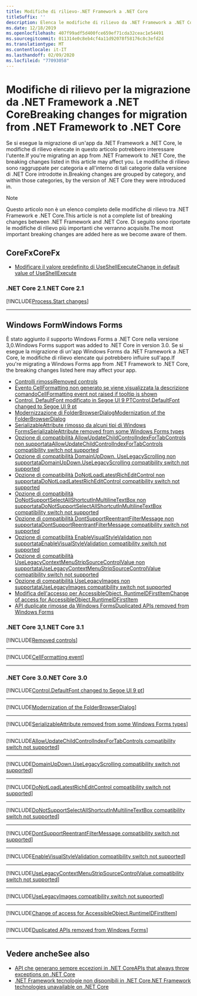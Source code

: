 ```yaml
---
title: Modifiche di rilievo-.NET Framework a .NET Core
titleSuffix: ''
description: Elenca le modifiche di rilievo da .NET Framework a .NET Core.
ms.date: 12/18/2019
ms.openlocfilehash: 407f99adf5d400fce659ef71cda32ceac1e54491
ms.sourcegitcommit: 011314e0c8eb4cf4a11d92078f58176c8c3efd2d
ms.translationtype: MT
ms.contentlocale: it-IT
ms.lasthandoff: 02/09/2020
ms.locfileid: "77093058"
---
```

# <a name="breaking-changes-for-migration-from-net-framework-to-net-core"></a><span data-ttu-id="aec33-103">Modifiche di rilievo per la migrazione da .NET Framework a .NET Core</span><span class="sxs-lookup"><span data-stu-id="aec33-103">Breaking changes for migration from .NET Framework to .NET Core</span></span>

<span data-ttu-id="aec33-104">Se si esegue la migrazione di un'app da .NET Framework a .NET Core, le modifiche di rilievo elencate in questo articolo potrebbero interessare l'utente.</span><span class="sxs-lookup"><span data-stu-id="aec33-104">If you're migrating an app from .NET Framework to .NET Core, the breaking changes listed in this article may affect you.</span></span> <span data-ttu-id="aec33-105">Le modifiche di rilievo sono raggruppate per categoria e all'interno di tali categorie dalla versione di .NET Core introdotte in.</span><span class="sxs-lookup"><span data-stu-id="aec33-105">Breaking changes are grouped by category, and within those categories, by the version of .NET Core they were introduced in.</span></span>

> [!NOTE]
> <span data-ttu-id="aec33-106">Questo articolo non è un elenco completo delle modifiche di rilievo tra .NET Framework e .NET Core.</span><span class="sxs-lookup"><span data-stu-id="aec33-106">This article is not a complete list of breaking changes between .NET Framework and .NET Core.</span></span> <span data-ttu-id="aec33-107">Di seguito sono riportate le modifiche di rilievo più importanti che verranno acquisite.</span><span class="sxs-lookup"><span data-stu-id="aec33-107">The most important breaking changes are added here as we become aware of them.</span></span>

## <a name="corefx"></a><span data-ttu-id="aec33-108">CoreFx</span><span class="sxs-lookup"><span data-stu-id="aec33-108">CoreFx</span></span>

- [<span data-ttu-id="aec33-109">Modificare il valore predefinito di UseShellExecute</span><span class="sxs-lookup"><span data-stu-id="aec33-109">Change in default value of UseShellExecute</span></span>](#change-in-default-value-of-useshellexecute)

### <a name="net-core-21"></a><span data-ttu-id="aec33-110">.NET Core 2.1</span><span class="sxs-lookup"><span data-stu-id="aec33-110">.NET Core 2.1</span></span>

[!INCLUDE[Process.Start changes](~/includes/core-changes/corefx/2.1/process-start-changes.md)]

***

## <a name="windows-forms"></a><span data-ttu-id="aec33-111">Windows Form</span><span class="sxs-lookup"><span data-stu-id="aec33-111">Windows Forms</span></span>

<span data-ttu-id="aec33-112">È stato aggiunto il supporto Windows Forms a .NET Core nella versione 3,0.</span><span class="sxs-lookup"><span data-stu-id="aec33-112">Windows Forms support was added to .NET Core in version 3.0.</span></span> <span data-ttu-id="aec33-113">Se si esegue la migrazione di un'app Windows Forms da .NET Framework a .NET Core, le modifiche di rilievo elencate qui potrebbero influire sull'app.</span><span class="sxs-lookup"><span data-stu-id="aec33-113">If you're migrating a Windows Forms app from .NET Framework to .NET Core, the breaking changes listed here may affect your app.</span></span>

- [<span data-ttu-id="aec33-114">Controlli rimossi</span><span class="sxs-lookup"><span data-stu-id="aec33-114">Removed controls</span></span>](#removed-controls)
- [<span data-ttu-id="aec33-115">Evento CellFormatting non generato se viene visualizzata la descrizione comando</span><span class="sxs-lookup"><span data-stu-id="aec33-115">CellFormatting event not raised if tooltip is shown</span></span>](#cellformatting-event-not-raised-if-tooltip-is-shown)
- [<span data-ttu-id="aec33-116">Control. DefaultFont modificato in Segoe UI 9 PT</span><span class="sxs-lookup"><span data-stu-id="aec33-116">Control.DefaultFont changed to Segoe UI 9 pt</span></span>](#default-control-font-changed-to-segoe-ui-9-pt)
- [<span data-ttu-id="aec33-117">Modernizzazione di FolderBrowserDialog</span><span class="sxs-lookup"><span data-stu-id="aec33-117">Modernization of the FolderBrowserDialog</span></span>](#modernization-of-the-folderbrowserdialog)
- [<span data-ttu-id="aec33-118">SerializableAttribute rimosso da alcuni tipi di Windows Forms</span><span class="sxs-lookup"><span data-stu-id="aec33-118">SerializableAttribute removed from some Windows Forms types</span></span>](#serializableattribute-removed-from-some-windows-forms-types)
- [<span data-ttu-id="aec33-119">Opzione di compatibilità AllowUpdateChildControlIndexForTabControls non supportata</span><span class="sxs-lookup"><span data-stu-id="aec33-119">AllowUpdateChildControlIndexForTabControls compatibility switch not supported</span></span>](#allowupdatechildcontrolindexfortabcontrols-compatibility-switch-not-supported)
- [<span data-ttu-id="aec33-120">Opzione di compatibilità DomainUpDown. UseLegacyScrolling non supportata</span><span class="sxs-lookup"><span data-stu-id="aec33-120">DomainUpDown.UseLegacyScrolling compatibility switch not supported</span></span>](#domainupdownuselegacyscrolling-compatibility-switch-not-supported)
- [<span data-ttu-id="aec33-121">Opzione di compatibilità DoNotLoadLatestRichEditControl non supportata</span><span class="sxs-lookup"><span data-stu-id="aec33-121">DoNotLoadLatestRichEditControl compatibility switch not supported</span></span>](#donotloadlatestricheditcontrol-compatibility-switch-not-supported)
- [<span data-ttu-id="aec33-122">Opzione di compatibilità DoNotSupportSelectAllShortcutInMultilineTextBox non supportata</span><span class="sxs-lookup"><span data-stu-id="aec33-122">DoNotSupportSelectAllShortcutInMultilineTextBox compatibility switch not supported</span></span>](#donotsupportselectallshortcutinmultilinetextbox-compatibility-switch-not-supported)
- [<span data-ttu-id="aec33-123">Opzione di compatibilità DontSupportReentrantFilterMessage non supportata</span><span class="sxs-lookup"><span data-stu-id="aec33-123">DontSupportReentrantFilterMessage compatibility switch not supported</span></span>](#dontsupportreentrantfiltermessage-compatibility-switch-not-supported)
- [<span data-ttu-id="aec33-124">Opzione di compatibilità EnableVisualStyleValidation non supportata</span><span class="sxs-lookup"><span data-stu-id="aec33-124">EnableVisualStyleValidation compatibility switch not supported</span></span>](#enablevisualstylevalidation-compatibility-switch-not-supported)
- [<span data-ttu-id="aec33-125">Opzione di compatibilità UseLegacyContextMenuStripSourceControlValue non supportata</span><span class="sxs-lookup"><span data-stu-id="aec33-125">UseLegacyContextMenuStripSourceControlValue compatibility switch not supported</span></span>](#uselegacycontextmenustripsourcecontrolvalue-compatibility-switch-not-supported)
- [<span data-ttu-id="aec33-126">Opzione di compatibilità UseLegacyImages non supportata</span><span class="sxs-lookup"><span data-stu-id="aec33-126">UseLegacyImages compatibility switch not supported</span></span>](#uselegacyimages-compatibility-switch-not-supported)
- [<span data-ttu-id="aec33-127">Modifica dell'accesso per AccessibleObject. RuntimeIDFirstItem</span><span class="sxs-lookup"><span data-stu-id="aec33-127">Change of access for AccessibleObject.RuntimeIDFirstItem</span></span>](#change-of-access-for-accessibleobjectruntimeidfirstitem)
- [<span data-ttu-id="aec33-128">API duplicate rimosse da Windows Forms</span><span class="sxs-lookup"><span data-stu-id="aec33-128">Duplicated APIs removed from Windows Forms</span></span>](#duplicated-apis-removed-from-windows-forms)

### <a name="net-core-31"></a><span data-ttu-id="aec33-129">.NET Core 3,1</span><span class="sxs-lookup"><span data-stu-id="aec33-129">.NET Core 3.1</span></span>

[!INCLUDE[Removed controls](~/includes/core-changes/windowsforms/3.1/remove-controls-3.1.md)]

***

[!INCLUDE[CellFormatting event](~/includes/core-changes/windowsforms/3.1/cellformatting-event-not-raised.md)]

***

### <a name="net-core-30"></a><span data-ttu-id="aec33-130">.NET Core 3.0</span><span class="sxs-lookup"><span data-stu-id="aec33-130">.NET Core 3.0</span></span>

[!INCLUDE[Control.DefaultFont changed to Segoe UI 9 pt](~/includes/core-changes/windowsforms/3.0/control-defaultfont-changed.md)]

***

[!INCLUDE[Modernization of the FolderBrowserDialog](~/includes/core-changes/windowsforms/3.0/modernized-folderbrowserdialog.md)]

***

[!INCLUDE[SerializableAttribute removed from some Windows Forms types](~/includes/core-changes/windowsforms/3.0/remove-serializationattribute.md)]

***

[!INCLUDE[AllowUpdateChildControlIndexForTabControls compatibility switch not supported](~/includes/core-changes/windowsforms/3.0/deprecate-allowupdatechildcontrolindexfortabcontrols.md)]

***

[!INCLUDE[DomainUpDown.UseLegacyScrolling compatibility switch not supported](~/includes/core-changes/windowsforms/3.0/deprecate-uselegacyscrolling.md)]

***

[!INCLUDE[DoNotLoadLatestRichEditControl compatibility switch not supported](~/includes/core-changes/windowsforms/3.0/deprecate-donotloadlatestricheditcontrol.md)]

***

[!INCLUDE[DoNotSupportSelectAllShortcutInMultilineTextBox compatibility switch not supported](~/includes/core-changes/windowsforms/3.0/deprecate-donotsupportselectallshortcutinmultilinetextbox.md)]

***

[!INCLUDE[DontSupportReentrantFilterMessage compatibility switch not supported](~/includes/core-changes/windowsforms/3.0/deprecate-dontsupportreentrantfiltermessage.md)]

***

[!INCLUDE[EnableVisualStyleValidation compatibility switch not supported](~/includes/core-changes/windowsforms/3.0/deprecate-enablevisualstylevalidation.md)]

***

[!INCLUDE[UseLegacyContextMenuStripSourceControlValue compatibility switch not supported](~/includes/core-changes/windowsforms/3.0/deprecate-uselegacycontextmenustripsourcecontrolvalue.md)]

***

[!INCLUDE[UseLegacyImages compatibility switch not supported](~/includes/core-changes/windowsforms/3.0/deprecate-uselegacyimages.md)]

***

[!INCLUDE[Change of access for AccessibleObject.RuntimeIDFirstItem](~/includes/core-changes/windowsforms/3.0/changed-access-for-runtimeidfirstitem.md)]

***

[!INCLUDE[Duplicated APIs removed from Windows Forms](~/includes/core-changes/windowsforms/3.0/remove-duplicated-apis.md)]

***

## <a name="see-also"></a><span data-ttu-id="aec33-131">Vedere anche</span><span class="sxs-lookup"><span data-stu-id="aec33-131">See also</span></span>

- [<span data-ttu-id="aec33-132">API che generano sempre eccezioni in .NET Core</span><span class="sxs-lookup"><span data-stu-id="aec33-132">APIs that always throw exceptions on .NET Core</span></span>](unsupported-apis.md)
- [<span data-ttu-id="aec33-133">.NET Framework tecnologie non disponibili in .NET Core</span><span class="sxs-lookup"><span data-stu-id="aec33-133">.NET Framework technologies unavailable on .NET Core</span></span>](../porting/net-framework-tech-unavailable.md)

